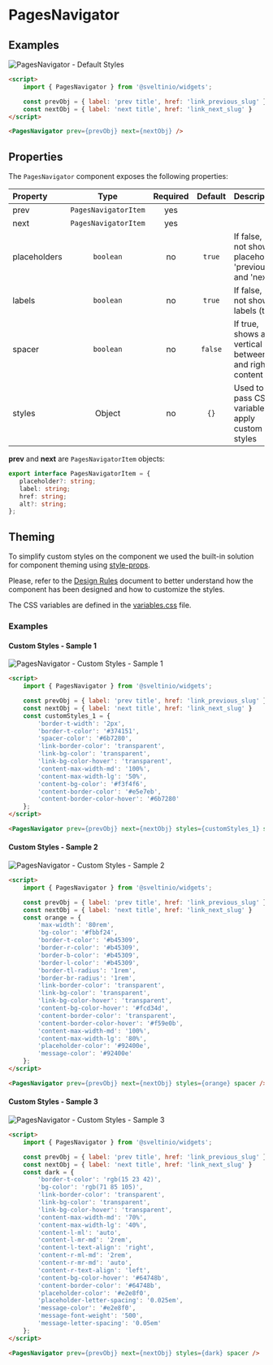 # PagesNavigator

## Examples

<img src="https://statics.sveltin.io/github/components/widgets/pagesnavigator/default.gif" alt="PagesNavigator - Default Styles" />

```html
<script>
    import { PagesNavigator } from '@sveltinio/widgets';

    const prevObj = { label: 'prev title', href: 'link_previous_slug' };
    const nextObj = { label: 'next title', href: 'link_next_slug' }
</script>

<PagesNavigator prev={prevObj} next={nextObj} />
```

## Properties

The `PagesNavigator` component exposes the following properties:

| Property     | Type                 | Required | Default | Description |
| :----------- | :------------------: | :------: | :-----: | :---------- |
| prev         | `PagesNavigatorItem` |    yes   |         | |
| next         | `PagesNavigatorItem` |    yes   |         | |
| placeholders |   `boolean`          |    no    |  `true` | If false, does not show the placeholders 'previous' and 'next' |
| labels       |   `boolean`          |    no    |  `true` | If false, does not show the labels (titles)                    |
| spacer       |   `boolean`          |    no    | `false` | If true, shows a vertical line between left and right content  |
| styles       |    Object            |    no    |   `{}`  | Used to pass CSS variables to apply custom styles              |

**prev** and **next** are `PagesNavigatorItem` objects:

```typescript
export interface PagesNavigatorItem = {
   placeholder?: string;
   label: string;
   href: string;
   alt?: string;
};
```

## Theming

To simplify custom styles on the component we used the built-in solution for component theming using [style-props].

Please, refer to the [Design Rules] document to better understand how the component has been designed and how to customize the styles.

The CSS variables are defined in the [variables.css](./variables.css) file.

### Examples

#### Custom Styles - Sample 1

<img src="https://statics.sveltin.io/github/components/widgets/pagesnavigator/custom_1.png" alt="PagesNavigator - Custom Styles - Sample 1" />
<br/>

```html
<script>
    import { PagesNavigator } from '@sveltinio/widgets';

    const prevObj = { label: 'prev title', href: 'link_previous_slug' };
    const nextObj = { label: 'next title', href: 'link_next_slug' }
    const customStyles_1 = {
        'border-t-width': '2px',
        'border-t-color': '#374151',
        'spacer-color': '#6b7280',
        'link-border-color': 'transparent',
        'link-bg-color': 'transparent',
        'link-bg-color-hover': 'transparent',
        'content-max-width-md': '100%',
        'content-max-width-lg': '50%',
        'content-bg-color': '#f3f4f6',
        'content-border-color': '#e5e7eb',
        'content-border-color-hover': '#6b7280'
    };
</script>

<PagesNavigator prev={prevObj} next={nextObj} styles={customStyles_1} spacer />
```

#### Custom Styles - Sample 2

<img src="https://statics.sveltin.io/github/components/widgets/pagesnavigator/custom_2.png" alt="PagesNavigator - Custom Styles - Sample 2" />
<br/>

```html
<script>
    import { PagesNavigator } from '@sveltinio/widgets';

    const prevObj = { label: 'prev title', href: 'link_previous_slug' };
    const nextObj = { label: 'next title', href: 'link_next_slug' }
    const orange = {
        'max-width': '80rem',
        'bg-color': '#fbbf24',
        'border-t-color': '#b45309',
        'border-r-color': '#b45309',
        'border-b-color': '#b45309',
        'border-l-color': '#b45309',
        'border-tl-radius': '1rem',
        'border-br-radius': '1rem',
        'link-border-color': 'transparent',
        'link-bg-color': 'transparent',
        'link-bg-color-hover': 'transparent',
        'content-bg-color-hover': '#fcd34d',
        'content-border-color': 'transparent',
        'content-border-color-hover': '#f59e0b',
        'content-max-width-md': '100%',
        'content-max-width-lg': '80%',
        'placeholder-color': '#92400e',
        'message-color': '#92400e'
    };
</script>

<PagesNavigator prev={prevObj} next={nextObj} styles={orange} spacer />
```

#### Custom Styles - Sample 3

<img src="https://statics.sveltin.io/github/components/widgets/pagesnavigator/custom_3.png" alt="PagesNavigator - Custom Styles - Sample 3" />
<br/>

```html
<script>
    import { PagesNavigator } from '@sveltinio/widgets';

    const prevObj = { label: 'prev title', href: 'link_previous_slug' };
    const nextObj = { label: 'next title', href: 'link_next_slug' }
    const dark = {
        'border-t-color': 'rgb(15 23 42)',
        'bg-color': 'rgb(71 85 105)',
        'link-border-color': 'transparent',
        'link-bg-color': 'transparent',
        'link-bg-color-hover': 'transparent',
        'content-max-width-md': '70%',
        'content-max-width-lg': '40%',
        'content-l-ml': 'auto',
        'content-l-mr-md': '2rem',
        'content-l-text-align': 'right',
        'content-r-ml-md': '2rem',
        'content-r-mr-md': 'auto',
        'content-r-text-align': 'left',
        'content-bg-color-hover': '#64748b',
        'content-border-color': '#64748b',
        'placeholder-color': '#e2e8f0',
        'placeholder-letter-spacing': '0.025em',
        'message-color': '#e2e8f0',
        'message-font-weight': '500',
        'message-letter-spacing': '0.05em'
    };
</script>

<PagesNavigator prev={prevObj} next={nextObj} styles={dark} spacer />
```

[style-props]: https://svelte.dev/docs#template-syntax-component-directives---style-props
[Design Rules]: https://github.com/sveltinio/components-library/blob/main/docs/design-rules.md

